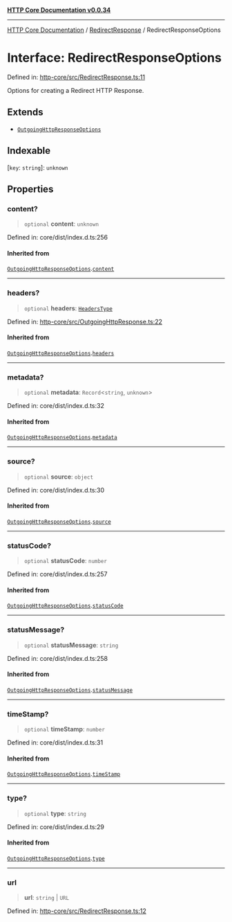 [**HTTP Core Documentation v0.0.34**](../../README.md)

***

[HTTP Core Documentation](../../modules.md) / [RedirectResponse](../README.md) / RedirectResponseOptions

# Interface: RedirectResponseOptions

Defined in: [http-core/src/RedirectResponse.ts:11](https://github.com/stonemjs/http-core/blob/fb38b6d1cb0bd2bb4e252ff611571ec3c006aa1e/src/RedirectResponse.ts#L11)

Options for creating a Redirect HTTP Response.

## Extends

- [`OutgoingHttpResponseOptions`](../../OutgoingHttpResponse/interfaces/OutgoingHttpResponseOptions.md)

## Indexable

\[`key`: `string`\]: `unknown`

## Properties

### content?

> `optional` **content**: `unknown`

Defined in: core/dist/index.d.ts:256

#### Inherited from

[`OutgoingHttpResponseOptions`](../../OutgoingHttpResponse/interfaces/OutgoingHttpResponseOptions.md).[`content`](../../OutgoingHttpResponse/interfaces/OutgoingHttpResponseOptions.md#content)

***

### headers?

> `optional` **headers**: [`HeadersType`](../../declarations/type-aliases/HeadersType.md)

Defined in: [http-core/src/OutgoingHttpResponse.ts:22](https://github.com/stonemjs/http-core/blob/fb38b6d1cb0bd2bb4e252ff611571ec3c006aa1e/src/OutgoingHttpResponse.ts#L22)

#### Inherited from

[`OutgoingHttpResponseOptions`](../../OutgoingHttpResponse/interfaces/OutgoingHttpResponseOptions.md).[`headers`](../../OutgoingHttpResponse/interfaces/OutgoingHttpResponseOptions.md#headers)

***

### metadata?

> `optional` **metadata**: `Record`\<`string`, `unknown`\>

Defined in: core/dist/index.d.ts:32

#### Inherited from

[`OutgoingHttpResponseOptions`](../../OutgoingHttpResponse/interfaces/OutgoingHttpResponseOptions.md).[`metadata`](../../OutgoingHttpResponse/interfaces/OutgoingHttpResponseOptions.md#metadata)

***

### source?

> `optional` **source**: `object`

Defined in: core/dist/index.d.ts:30

#### Inherited from

[`OutgoingHttpResponseOptions`](../../OutgoingHttpResponse/interfaces/OutgoingHttpResponseOptions.md).[`source`](../../OutgoingHttpResponse/interfaces/OutgoingHttpResponseOptions.md#source)

***

### statusCode?

> `optional` **statusCode**: `number`

Defined in: core/dist/index.d.ts:257

#### Inherited from

[`OutgoingHttpResponseOptions`](../../OutgoingHttpResponse/interfaces/OutgoingHttpResponseOptions.md).[`statusCode`](../../OutgoingHttpResponse/interfaces/OutgoingHttpResponseOptions.md#statuscode)

***

### statusMessage?

> `optional` **statusMessage**: `string`

Defined in: core/dist/index.d.ts:258

#### Inherited from

[`OutgoingHttpResponseOptions`](../../OutgoingHttpResponse/interfaces/OutgoingHttpResponseOptions.md).[`statusMessage`](../../OutgoingHttpResponse/interfaces/OutgoingHttpResponseOptions.md#statusmessage)

***

### timeStamp?

> `optional` **timeStamp**: `number`

Defined in: core/dist/index.d.ts:31

#### Inherited from

[`OutgoingHttpResponseOptions`](../../OutgoingHttpResponse/interfaces/OutgoingHttpResponseOptions.md).[`timeStamp`](../../OutgoingHttpResponse/interfaces/OutgoingHttpResponseOptions.md#timestamp)

***

### type?

> `optional` **type**: `string`

Defined in: core/dist/index.d.ts:29

#### Inherited from

[`OutgoingHttpResponseOptions`](../../OutgoingHttpResponse/interfaces/OutgoingHttpResponseOptions.md).[`type`](../../OutgoingHttpResponse/interfaces/OutgoingHttpResponseOptions.md#type)

***

### url

> **url**: `string` \| `URL`

Defined in: [http-core/src/RedirectResponse.ts:12](https://github.com/stonemjs/http-core/blob/fb38b6d1cb0bd2bb4e252ff611571ec3c006aa1e/src/RedirectResponse.ts#L12)
